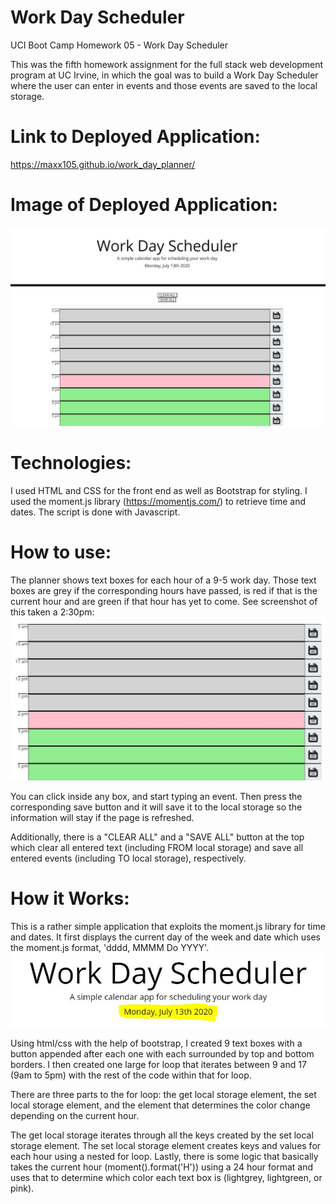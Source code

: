 # Work Day Scheduler
UCI Boot Camp Homework 05 - Work Day Scheduler

This was the fifth homework assignment for the full stack web development program at UC Irvine, in which the goal was to build a Work Day Scheduler where the user can enter in events and those events are saved to the local storage. 

# Link to Deployed Application:
https://maxx105.github.io/work_day_planner/

# Image of Deployed Application:
![deployed application](assets/deployed_app.JPG)

# Technologies:
I used HTML and CSS for the front end as well as Bootstrap for styling. I used the moment.js library (https://momentjs.com/) to retrieve time and dates. The script is done with Javascript.

# How to use: 
The planner shows text boxes for each hour of a 9-5 work day. Those text boxes are grey if the corresponding hours have passed, is red if that is the current hour and are green if that hour has yet to come. See screenshot of this taken a 2:30pm:
![planner hours](assets/hours_screenshot.JPG)

You can click inside any box, and start typing an event. Then press the corresponding save button and it will save it to the local storage so the information will stay if the page is refreshed.

Additionally, there is a "CLEAR ALL" and a "SAVE ALL" button at the top which clear all entered text (including FROM local storage) and save all entered events (including TO local storage), respectively.

# How it Works:
This is a rather simple application that exploits the moment.js library for time and dates. It first displays the current day of the week and date which uses the moment.js format, 'dddd, MMMM Do YYYY'. 
![displayed day](assets/displayed_day.JPG)

Using html/css with the help of bootstrap, I created 9 text boxes with a button appended after each one with each surrounded by top and bottom borders. I then created one large for loop that iterates between 9 and 17 (9am to 5pm) with the rest of the code within that for loop.

There are three parts to the for loop: the get local storage element, the set local storage element, and the element that determines the color change depending on the current hour.

The get local storage iterates through all the keys created by the set local storage element. The set local storage element creates keys and values for each hour using a nested for loop. Lastly, there is some logic that basically takes the current hour (moment().format('H')) using a 24 hour format and uses that to determine which color each text box is (lightgrey, lightgreen, or pink).



